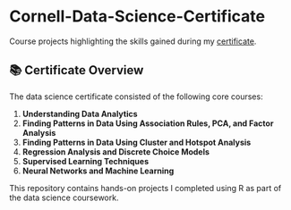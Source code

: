# Cornell-Data-Science-Certificate
Course projects highlighting the skills gained during my [certificate](https://ecornell.cornell.edu/certificates/data-science-analytics/data-science/).

## 📚 Certificate Overview

The data science certificate consisted of the following core courses:

1. **Understanding Data Analytics**
2. **Finding Patterns in Data Using Association Rules, PCA, and Factor Analysis**
3. **Finding Patterns in Data Using Cluster and Hotspot Analysis**
4. **Regression Analysis and Discrete Choice Models**
5. **Supervised Learning Techniques**
6. **Neural Networks and Machine Learning**

This repository contains hands-on projects I completed using R as part of the data science coursework.
